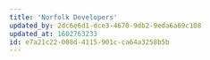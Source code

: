 ```yaml
---
title: 'Norfolk Developers'
updated_by: 2dc6e6d1-dce3-4670-9db2-9eda6a69c108
updated_at: 1602763233
id: e7a21c22-008d-4115-901c-ca64a3258b5b
---
```

